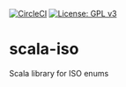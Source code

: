 [![CircleCI](https://circleci.com/gh/bartholomews/scalatestudo/tree/master.svg?style=svg)](https://circleci.com/gh/bartholomews/scala-iso/tree/master)
[![License: GPL v3](https://img.shields.io/badge/License-GPLv3-blue.svg)](https://www.gnu.org/licenses/gpl-3.0)

# scala-iso
Scala library for ISO enums
